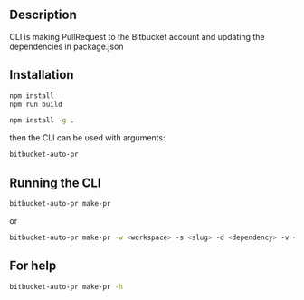## Description
CLI is making PullRequest to the Bitbucket account and updating the dependencies in package.json

## Installation
```bash
npm install
npm run build
```
```bash
npm install -g .
```

then the CLI can be used with arguments:
```bash
bitbucket-auto-pr
```

## Running the CLI

```bash
bitbucket-auto-pr make-pr
```
or
```bash
bitbucket-auto-pr make-pr -w <workspace> -s <slug> -d <dependency> -v <version>
```

## For help
```bash
bitbucket-auto-pr make-pr -h
```